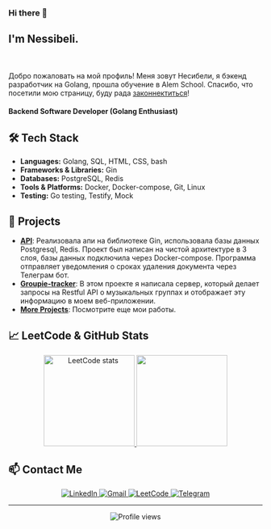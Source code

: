 
 ### Hi there 👋

## I'm Nessibeli.
<br><br>
  Добро пожаловать на мой профиль! Меня зовут Несибели, я бэкенд разработчик на Golang, прошла обучение в Alem School. Спасибо, что посетили мою страницу, буду рада <a href="https://www.linkedin.com/in/nessibeli-yeltay-b36614bb/" target="_blank">законнектиться</a>!
  

  #### Backend Software Developer (Golang Enthusiast)



## 🛠️ Tech Stack

- **Languages:** Golang, SQL, HTML, CSS, bash
- **Frameworks & Libraries:** Gin
- **Databases:** PostgreSQL, Redis
- **Tools & Platforms:** Docker, Docker-compose, Git, Linux
- **Testing:** Go testing, Testify, Mock

## 🚀 Projects

- **[API](https://github.com/NessibeliY/API)**: Реализовала апи на библиотеке Gin, использовала базы данных Postgresql, Redis. Проект был написан на чистой архитектуре в 3 слоя, базы данных подключила через Docker-compose. Программа отправляет уведомления о сроках удаления документа через Телеграм бот.
- **[Groupie-tracker](https://github.com/NessibeliY/Groupie-tracker)**: В этом проекте я написала сервер, который делает запросы на Restful API о музыкальных группах и отображает эту информацию в моем веб-приложении.
- **[More Projects](https://github.com/NessibeliY?tab=repositories)**: Посмотрите еще мои работы.

## 📈 LeetCode & GitHub Stats

<div align="center">
  <a href="https://leetcode.com/nessibeli/" target="_blank">
    <img src="https://leetcard.jacoblin.cool/nessibeli?theme=nord" alt="LeetCode stats" style="height: 180px;"/>
  </a>
  <img src="https://github-readme-stats.vercel.app/api/top-langs/?username=NessibeliY&layout=donut&theme=nord" style="height: 180px;"/>
</div>

## 📫 Contact Me

<div align="center">
  <a href="https://www.linkedin.com/in/nessibeli-yeltay-b36614bb/" target="_new">
    <img src="https://img.shields.io/badge/Linkedin-Yeltay-blue?logo=Linkedin" alt="LinkedIn"/>
  </a>
  <a href="mailto:nessibeli.yeltay@alumni.nu.edu.kz" target="_new">
    <img src="https://img.shields.io/badge/Gmail-Yeltay-red?logo=Gmail" alt="Gmail"/>
  </a>
  <a href="https://leetcode.com/u/nessibeli/" target="_new">
    <img src="https://img.shields.io/badge/LeetCode-Yeltay-yellow?logo=LeetCode" alt="LeetCode"/>
  </a>
 <a href="https://t.me/hey_nessibeli" target="_new">
    <img src="https://img.shields.io/badge/Telegram-Yeltay-blue?logo=Telegram" alt="Telegram"/>
  </a>
</div>



---

<div align="center">
  <img src="https://komarev.com/ghpvc/?username=NessibeliY&color=green" alt="Profile views"/>
</div>
